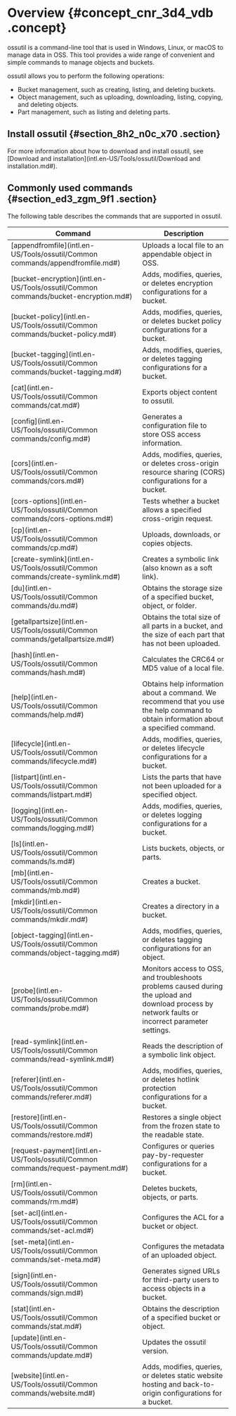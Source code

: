 # Overview {#concept_cnr_3d4_vdb .concept}

ossutil is a command-line tool that is used in Windows, Linux, or macOS to manage data in OSS. This tool provides a wide range of convenient and simple commands to manage objects and buckets.

ossutil allows you to perform the following operations:

-   Bucket management, such as creating, listing, and deleting buckets.
-   Object management, such as uploading, downloading, listing, copying, and deleting objects.
-   Part management, such as listing and deleting parts.

## Install ossutil {#section_8h2_n0c_x70 .section}

For more information about how to download and install ossutil, see [Download and installation](intl.en-US/Tools/ossutil/Download and installation.md#).

## Commonly used commands {#section_ed3_zgm_9f1 .section}

The following table describes the commands that are supported in ossutil.

|Command|Description|
|-------|-----------|
|[appendfromfile](intl.en-US/Tools/ossutil/Common commands/appendfromfile.md#)|Uploads a local file to an appendable object in OSS.|
|[bucket-encryption](intl.en-US/Tools/ossutil/Common commands/bucket-encryption.md#)|Adds, modifies, queries, or deletes encryption configurations for a bucket.|
|[bucket-policy](intl.en-US/Tools/ossutil/Common commands/bucket-policy.md#)|Adds, modifies, queries, or deletes bucket policy configurations for a bucket.|
|[bucket-tagging](intl.en-US/Tools/ossutil/Common commands/bucket-tagging.md#)|Adds, modifies, queries, or deletes tagging configurations for a bucket.|
|[cat](intl.en-US/Tools/ossutil/Common commands/cat.md#)|Exports object content to ossutil.|
|[config](intl.en-US/Tools/ossutil/Common commands/config.md#)|Generates a configuration file to store OSS access information.|
|[cors](intl.en-US/Tools/ossutil/Common commands/cors.md#)|Adds, modifies, queries, or deletes cross-origin resource sharing \(CORS\) configurations for a bucket.|
|[cors-options](intl.en-US/Tools/ossutil/Common commands/cors-options.md#)|Tests whether a bucket allows a specified cross-origin request.|
|[cp](intl.en-US/Tools/ossutil/Common commands/cp.md#)|Uploads, downloads, or copies objects.|
|[create-symlink](intl.en-US/Tools/ossutil/Common commands/create-symlink.md#)|Creates a symbolic link \(also known as a soft link\).|
|[du](intl.en-US/Tools/ossutil/Common commands/du.md#)|Obtains the storage size of a specified bucket, object, or folder.|
|[getallpartsize](intl.en-US/Tools/ossutil/Common commands/getallpartsize.md#)|Obtains the total size of all parts in a bucket, and the size of each part that has not been uploaded.|
|[hash](intl.en-US/Tools/ossutil/Common commands/hash.md#)|Calculates the CRC64 or MD5 value of a local file.|
|[help](intl.en-US/Tools/ossutil/Common commands/help.md#)|Obtains help information about a command. We recommend that you use the help command to obtain information about a specified command.|
|[lifecycle](intl.en-US/Tools/ossutil/Common commands/lifecycle.md#)|Adds, modifies, queries, or deletes lifecycle configurations for a bucket.|
|[listpart](intl.en-US/Tools/ossutil/Common commands/listpart.md#)|Lists the parts that have not been uploaded for a specified object.|
|[logging](intl.en-US/Tools/ossutil/Common commands/logging.md#)|Adds, modifies, queries, or deletes logging configurations for a bucket.|
|[ls](intl.en-US/Tools/ossutil/Common commands/ls.md#)|Lists buckets, objects, or parts.|
|[mb](intl.en-US/Tools/ossutil/Common commands/mb.md#)|Creates a bucket.|
|[mkdir](intl.en-US/Tools/ossutil/Common commands/mkdir.md#)|Creates a directory in a bucket.|
|[object-tagging](intl.en-US/Tools/ossutil/Common commands/object-tagging.md#)|Adds, modifies, queries, or deletes tagging configurations for an object.|
|[probe](intl.en-US/Tools/ossutil/Common commands/probe.md#)|Monitors access to OSS, and troubleshoots problems caused during the upload and download process by network faults or incorrect parameter settings.|
|[read-symlink](intl.en-US/Tools/ossutil/Common commands/read-symlink.md#)|Reads the description of a symbolic link object.|
|[referer](intl.en-US/Tools/ossutil/Common commands/referer.md#)|Adds, modifies, queries, or deletes hotlink protection configurations for a bucket.|
|[restore](intl.en-US/Tools/ossutil/Common commands/restore.md#)|Restores a single object from the frozen state to the readable state.|
|[request-payment](intl.en-US/Tools/ossutil/Common commands/request-payment.md#)|Configures or queries pay-by-requester configurations for a bucket.|
|[rm](intl.en-US/Tools/ossutil/Common commands/rm.md#)|Deletes buckets, objects, or parts.|
|[set-acl](intl.en-US/Tools/ossutil/Common commands/set-acl.md#)|Configures the ACL for a bucket or object.|
|[set-meta](intl.en-US/Tools/ossutil/Common commands/set-meta.md#)|Configures the metadata of an uploaded object.|
|[sign](intl.en-US/Tools/ossutil/Common commands/sign.md#)|Generates signed URLs for third-party users to access objects in a bucket.|
|[stat](intl.en-US/Tools/ossutil/Common commands/stat.md#)|Obtains the description of a specified bucket or object.|
|[update](intl.en-US/Tools/ossutil/Common commands/update.md#)|Updates the ossutil version.|
|[website](intl.en-US/Tools/ossutil/Common commands/website.md#)|Adds, modifies, queries, or deletes static website hosting and back-to-origin configurations for a bucket.|

